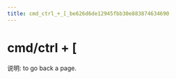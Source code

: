 ```yaml
---
title: cmd_ctrl_+_[_be626d6de12945fbb30e883874634690
---
```


# cmd/ctrl + [

说明: to go back a page.